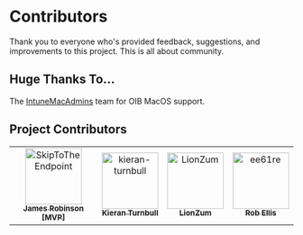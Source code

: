 # Contributors
Thank you to everyone who's provided feedback, suggestions, and improvements to this project. This is all about community.

## Huge Thanks To...
The [IntuneMacAdmins](https://intunemacadmins.com) team for OIB MacOS support.


## Project Contributors
<!-- readme: contributors -start -->
<table>
	<tbody>
		<tr>
            <td align="center">
                <a href="https://github.com/SkipToTheEndpoint">
                    <img src="https://avatars.githubusercontent.com/u/104939301?v=4" width="100;" alt="SkipToTheEndpoint"/>
                    <br />
                    <sub><b>James Robinson [MVP]</b></sub>
                </a>
            </td>
            <td align="center">
                <a href="https://github.com/kieran-turnbull">
                    <img src="https://avatars.githubusercontent.com/u/12057476?v=4" width="100;" alt="kieran-turnbull"/>
                    <br />
                    <sub><b>Kieran Turnbull</b></sub>
                </a>
            </td>
            <td align="center">
                <a href="https://github.com/LionZum">
                    <img src="https://avatars.githubusercontent.com/u/26331426?v=4" width="100;" alt="LionZum"/>
                    <br />
                    <sub><b>LionZum</b></sub>
                </a>
            </td>
            <td align="center">
                <a href="https://github.com/ee61re">
                    <img src="https://avatars.githubusercontent.com/u/1190365?v=4" width="100;" alt="ee61re"/>
                    <br />
                    <sub><b>Rob Ellis</b></sub>
                </a>
            </td>
		</tr>
	<tbody>
</table>
<!-- readme: contributors -end -->